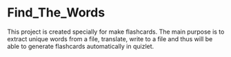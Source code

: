 # Find_The_Words

This project is created specially for make flashcards.
The main purpose is to extract unique words from a file, translate, write to a file and thus will be able to generate flashcards automatically in quizlet.
